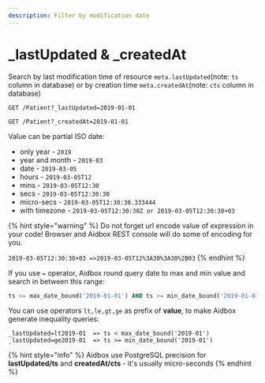 ```yaml
---
description: Filter by modification date
---
```


# \_lastUpdated & \_createdAt

Search by last modification time of resource   `meta.lastUpdated`\(note: `ts` column in database\) or by creation time `meta.createdAt`\(note: `cts` column in database\) 

```http
GET /Patient?_lastUpdated=2019-01-01
```

```text
GET /Patient?_createdAt=2019-01-01
```

Value can be partial ISO date:

* only year  - `2019`
* year and month - `2019-03`
* date - `2019-03-05`
* hours - `2019-03-05T12`
* mins - `2019-03-05T12:30`
* secs - `2019-03-05T12:30:30`
* micro-secs - `2019-03-05T12:30:30.333444`
* with timezone -  `2019-03-05T12:30:30Z or 2019-03-05T12:30:30+03`

{% hint style="warning" %}
Do not forget url encode value of expression in your code!  Browser and Aidbox REST console will do some of encoding for you.

`2019-03-05T12:30:30+03 =>2019-03-05T12%3A30%3A30%2B03`
{% endhint %}

If you use `=` operator, Aidbox round query date to max and min value and search in between this range:

```sql
ts <= max_date_bound('2019-01-01') AND ts >= min_date_bound('2019-01-01')
```

You can use operators `lt,le,gt,ge` as prefix of **value**, to make Aidbox generate inequality queries:

```text
_lastUpdated=lt2019-01  => ts < max_date_bound('2019-01')
_lastUpdated=ge2019-01  => ts >= min_date_bound('2019-01')

```

{% hint style="info" %}
Aidbox use PostgreSQL precision for **lastUpdated/ts** and **createdAt/cts** - it's usually micro-seconds
{% endhint %}

